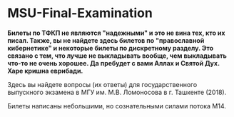 # MSU-Final-Examination

**Билеты по ТФКП не являются "надежными" и это не вина тех, кто их писал. Также, вы не найдете здесь билетов по "православной кибернетике" и некоторые билеты по дискретному разделу. Это связано с тем, что лучше не выкладывать вообще, чем выкладывать что-то не очень хорошее. Да пребудет с вами Аллах и Святой Дух. Харе кришна еврибади.**

Здесь вы найдете вопросы (их ответы) для государственного выпускного экзамена в МГУ им. М.В. Ломоносова в г. Ташкенте (2018).

Билеты написаны небольшими, но сознательными силами потока М14.


